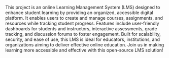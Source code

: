 This project is an online Learning Management System (LMS) designed to enhance student learning by providing an organized, accessible digital platform. It enables users to create and manage courses, assignments, and resources while tracking student progress. Features include user-friendly dashboards for students and instructors, interactive assessments, grade tracking, and discussion forums to foster engagement. Built for scalability, security, and ease of use, this LMS is ideal for educators, institutions, and organizations aiming to deliver effective online education. Join us in making learning more accessible and effective with this open-source LMS solution!

